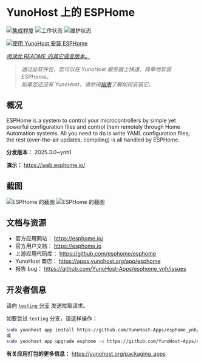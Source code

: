 <!--
注意：此 README 由 <https://github.com/YunoHost/apps/tree/master/tools/readme_generator> 自动生成
请勿手动编辑。
-->

# YunoHost 上的 ESPHome

[![集成程度](https://apps.yunohost.org/badge/integration/esphome)](https://ci-apps.yunohost.org/ci/apps/esphome/)
![工作状态](https://apps.yunohost.org/badge/state/esphome)
![维护状态](https://apps.yunohost.org/badge/maintained/esphome)

[![使用 YunoHost 安装 ESPHome](https://install-app.yunohost.org/install-with-yunohost.svg)](https://install-app.yunohost.org/?app=esphome)

*[阅读此 README 的其它语言版本。](./ALL_README.md)*

> *通过此软件包，您可以在 YunoHost 服务器上快速、简单地安装 ESPHome。*  
> *如果您还没有 YunoHost，请参阅[指南](https://yunohost.org/install)了解如何安装它。*

## 概况

ESPHome is a system to control your microcontrollers by simple yet powerful configuration files and control them remotely through Home Automation systems. All you need to do is write YAML configuration files; the rest (over-the-air updates, compiling) is all handled by ESPHome.


**分发版本：** 2025.3.0~ynh1

**演示：** <https://web.esphome.io/>

## 截图

![ESPHome 的截图](./doc/screenshots/hero.png)
![ESPHome 的截图](./doc/screenshots/screenshot.png)

## 文档与资源

- 官方应用网站： <https://esphome.io/>
- 官方用户文档： <https://esphome.io>
- 上游应用代码库： <https://github.com/esphome/esphome>
- YunoHost 商店： <https://apps.yunohost.org/app/esphome>
- 报告 bug： <https://github.com/YunoHost-Apps/esphome_ynh/issues>

## 开发者信息

请向 [`testing` 分支](https://github.com/YunoHost-Apps/esphome_ynh/tree/testing) 发送拉取请求。

如要尝试 `testing` 分支，请这样操作：

```bash
sudo yunohost app install https://github.com/YunoHost-Apps/esphome_ynh/tree/testing --debug
或
sudo yunohost app upgrade esphome -u https://github.com/YunoHost-Apps/esphome_ynh/tree/testing --debug
```

**有关应用打包的更多信息：** <https://yunohost.org/packaging_apps>
